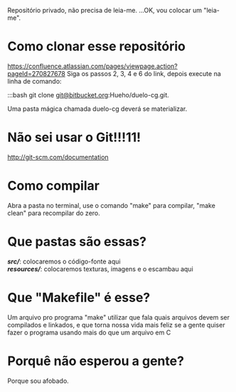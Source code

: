 Repositório privado, não precisa de leia-me.
...OK, vou colocar um "leia-me".

# Como clonar esse repositório

https://confluence.atlassian.com/pages/viewpage.action?pageId=270827678
Siga os passos 2, 3, 4 e 6 do link, depois execute na linha de comando: 

:::bash
git clone git@bitbucket.org:Hueho/duelo-cg.git.

Uma pasta mágica chamada duelo-cg deverá se materializar.

# Não sei usar o Git!!!11!

http://git-scm.com/documentation

# Como compilar

Abra a pasta no terminal, use o comando "make" para compilar, "make clean" para recompilar do zero.

# Que pastas são essas?

***src/***: colocaremos o código-fonte aqui  
***resources/***: colocaremos texturas, imagens e o escambau aqui

# Que "Makefile" é esse?

Um arquivo pro programa "make" utilizar que fala quais arquivos devem ser compilados e linkados, e que torna nossa vida mais feliz se a gente quiser fazer o programa usando mais do que um arquivo em C

# Porquê não esperou a gente?

Porque sou afobado.
